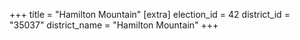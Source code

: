 +++
title = "Hamilton Mountain"
[extra]
election_id = 42
district_id = "35037"
district_name = "Hamilton Mountain"
+++
